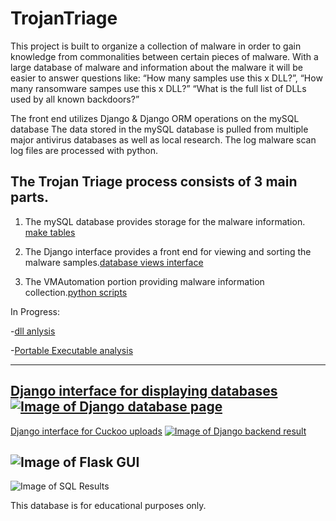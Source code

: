 # TrojanTriage
This project is built to organize a collection of malware in order to gain knowledge from commonalities between certain pieces of malware. With a large database of malware and information about the malware it will be easier to answer questions like:  “How many samples use this x DLL?”, “How many ransomware sampes use this x DLL?”  “What is the full list of DLLs used by all known backdoors?”


The front end utilizes Django & Django ORM operations on the mySQL database
The data stored in the mySQL database is pulled from multiple major antivirus databases as well as local research.
The log malware scan log files are processed with python.


The Trojan Triage process consists of 3 main parts.
-------
1. The mySQL database provides storage for the malware information. [make tables](https://github.com/chris-ault/TrojanTriage/tree/master/db/mySQL/TableBuildingScripts/Database_Creation_Automation)

2. The Django interface provides a front end for viewing and sorting the malware samples.[database views interface](https://github.com/chris-ault/TrojanTriage/tree/master/FrontEnd/Django_Guis/Database_Views_Interface)

3. The VMAutomation portion providing malware information collection.[python scripts](https://github.com/chris-ault/TrojanTriage/tree/master/VMautomation)

In Progress:

  -[dll anlysis](https://github.com/chris-ault/TrojanTriage/blob/master/Analysis/dllAnalysis_2DB/dllAnaly.py)

  -[Portable Executable analysis](https://github.com/chris-ault/TrojanTriage/tree/master/Analysis/fileAnalysis)

----------
[Django interface for displaying databases](https://github.com/chris-ault/TrojanTriage/tree/master/FrontEnd/Django_Guis/Database_Views_Interface)
<a href="https://github.com/chris-ault/TrojanTriage/tree/master/FrontEnd/Django_Guis/Database_Views_Interface">![Image of Django database page](https://github.com/chris-ault/TrojanTriage/blob/master/FrontEnd/Django_Guis/Database_Views_Interface/typePage.png)</a>
------------
[Django interface for Cuckoo uploads](https://github.com/chris-ault/TrojanTriage/tree/master/FrontEnd/Django_Guis/Cuckoo_JSON_fileUpload_Interface)
<a href="https://github.com/chris-ault/TrojanTriage/tree/master/FrontEnd/Django_Guis/Cuckoo_JSON_fileUpload_Interface">![Image of Django backend result](https://github.com/chris-ault/TrojanTriage/blob/master/FrontEnd/Django_Guis/Cuckoo_JSON_fileUpload_Interface/cuckoo_parsed_result.PNG)</a>

![Image of Flask GUI](https://github.com/chris-ault/TrojanTriage/blob/master/flask.JPG)
------------
![Image of SQL Results](https://github.com/chris-ault/TrojanTriage/blob/master/sql.JPG)

This database is for educational purposes only.
